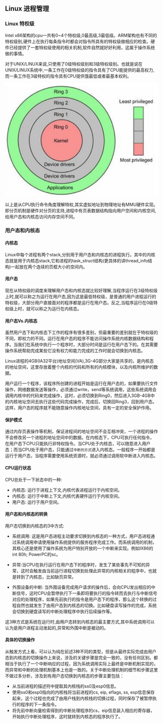## Linux 进程管理

### Linux 特权级

Intel x86架构的cpu一共有0~4个特权级,0最高级,3最低级。ARM架构也有不同的特权级别,硬件上在执行每条指令时都会对指令所具有的特权级做相应的检查。硬件已经提供了一套特权级使用的相关机制,软件自然就好好利用，这属于操作系统做的事情。

对于UNIX/LINUX来说,只使用了0级特权级别和3级特权级别。也就是说在UNIX/LINUX系统中,一条工作在0级特权级的指令具有了CPU能提供的最高权力,而一条工作在3级特权的指令具有CPU提供饿最低或者最基本权利。

![ring](./ring.jpg)

以上是从CPU执行命令角度理解特权,其实虚拟地址到物理地址有MMU硬件实现。即分页机制是硬件对分页的支持,进程中有页表数据结构指向用户空间和内核空间,给用户态和内核态访问内存空间不同。


### 用户态和内核态

#### 内核态
Linux中每个进程有两个stack,分别用于用户态和内核态的进程执行。其中的内核态就是用于内核态stack,它和进程的task_struct结构(更具体的讲thread_info结构)一起放在两个连续的页框大小的空间内。


#### 用户态
现在从特权级的调度来理解用户态和内核态就比较好理解,当程序运行在3级特权级上时,就可以称之为运行在用户态,因为这是最低特权级，是普通的用户进程运行的特权级，大部分用户直接面对的程序都是运行在用户态。反之,当程序运行在0级特权级上时，就可以称之为运行在内核态。


#### 用户态Vs.内核态
虽然用户态下和内核态下工作的程序有很多差别，但最重要的差别就在于特权级的不同，即权力的不同。运行在用户态的程序不能访问操作系统内核数据结构和程序。当我们在系统中执行一个程序时，大部分时间是运行在用户态下的。在其需要操作系统帮助完成某些它没有权力和能力完成的工作时就会切换到内核态。


Linux进程的4GB(IA32平台)地址空间(VA),3G-4G部分大家是共享的，是内核态的地址空间，这里存放着整个内核的代码和所有的内核模块，以及内核所维护的数据。

用户运行一个程序，该程序所创建的进程开始是运行在用户态的，如果要执行文件操作，网络数据发送等操作，必须通过write，send等系统调用，这些系统调用会调用内核中的代码来完成操作，这时，必须切换到Ring0，然后进入3GB-4GB中的内核地址空间去执行这些代码完成操作，完成后，切换回Ring3，回到用户态。这样，用户态的程序就不能随意操作内核地址空间，具有一定的安全保护作用。 

#### 保护模式
通过内存页表操作等机制，保证进程间的地址空间不会互相冲突，一个进程的操作不会修改另一个进程的地址空间中的数据。在内核态下，CPU可执行任何指令，在用户态下CPU只能执行非特权指令。当CPU处于内核态，可以随意进入用户态；而当CPU处于用户态，只能通过```中断的方式```进入内核态。一般程序一开始都是运行于用户态，当程序需要使用系统资源时，就必须通过调用软中断进入内核态。

#### CPU运行状态
CPU总处于一下状态中的一种:

* 内核态: 运行于进程上下文,内核代表进程运行于内核空间。
* 内核态: 运行于中断上下文,内核代表硬件运行于内核空间。
* 用户态: 运行于用户空间。

#### 用户态和内核态的转换
用户态切换到内核态的3中方式:

* 系统调用: 这是用户态进程主动要求切换到内核态的一种方式，用户态进程通过系统调用申请使用操作系统提供的服务程序完成工作。而系统调用的机制，其核心还是使用了操作系统为用户特别开放的一个中断来实现。例如IX86的int 80h; PowerPC的sc。

* 异常:当CPU在执行运行在用户态下的程序时，发生了某些事先不可知的异常，这时会触发由当前运行进程切换到处理此异常的内核相关的程序中，也就是转到了内核态，比如缺页异常。 

* 外围设备的中断: 当外围设备完成用户请求的操作后，会向CPU发出相应的中断信号，这时CPU会暂停执行下一条即将要执行的指令转而去执行与中断信号对应的处理程序，如果先前执行的指令是用户态下的程序，那么这个转换的过程自然也就发生了由用户态到内核态的切换。比如硬盘读写操作的完成，系统会切换到硬盘读写的中断处理程序中执行后续操作等。

这3种方式是系统在运行时,由用户态转到内核态的最主要方式,其中系统调用可以认为是用户进程主动发起的,异常和外围中断是被动的。

#### 具体的切换操作
从触发方式上看，可以认为纯在前述3种不同的类型，但是从最终实际完成由用户态到内核态的切换操作上来说，涉及的关键步骤是完全一致的，没有任何区别。都相当于执行了一个中断响应的过程，因为系统调用实际上最终是中断机制实现的，而异常和中断的处理机制基本上也是一致的。关于中断处理机制的细节和步骤这里不做过多分析，涉及到有用户态切换到内核态的步骤主要包括：

* 从当前进程的描述符中提取其内核栈的ss0及esp0信息。
* 使用ss0和esp0指向的内核栈将当前进程的cs, eip, eflags, ss, esp信息保存起来，这个过程也完成了由用户栈到内核栈的切换过程，同时保存了被暂停执行的程序的下一条指令。
* 将先前中断向量检索得到的中断处理程序的cs，eip信息装入相应的寄存器，开始执行中断处理程序，这时就转到内核态的程序执行了。 






